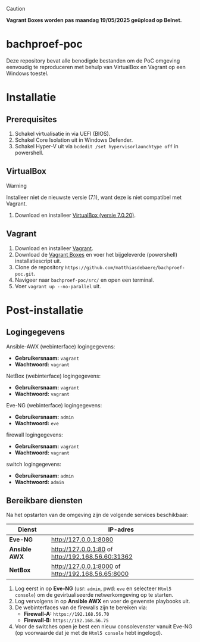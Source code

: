 > [!CAUTION]
> **Vagrant Boxes worden pas maandag 19/05/2025 geüpload op Belnet.** 

# bachproef-poc
Deze repository bevat alle benodigde bestanden om de PoC omgeving eenvoudig te reproduceren met behulp van VirtualBox en Vagrant op een Windows toestel.

# Installatie
## Prerequisites
1. Schakel virtualisatie in via UEFI (BIOS).  
2. Schakel Core Isolation uit in Windows Defender.
3. Schakel Hyper-V uit via `bcdedit /set hypervisorlaunchtype off` in powershell.

## VirtualBox    
> [!Warning]
> Installeer niet de nieuwste versie (7.1), want deze is niet compatibel met Vagrant.

1. Download en installeer [VirtualBox (versie 7.0.20)](https://www.virtualbox.org/wiki/Download_Old_Builds_7_0).

## Vagrant
1. Download en installeer [Vagrant](https://www.vagrantup.com/).
2. Download de [Vagrant Boxes](https://www.vagrantup.com/) en voer het bijgeleverde (powershell) installatiescript uit.
3. Clone de repository `https://github.com/matthiasdebaere/bachproef-poc.git`.
4. Navigeer naar `bachproef-poc/src/` en open een terminal.
5. Voer `vagrant up --no-parallel` uit.

# Post-installatie
## Logingegevens
Ansible-AWX (webinterface) logingegevens:
- **Gebruikersnaam:** `vagrant`  
- **Wachtwoord:** `vagrant`

NetBox (webinterface) logingegevens:
- **Gebruikersnaam:** `vagrant`  
- **Wachtwoord:** `vagrant`  

Eve-NG (webinterface) logingegevens:
- **Gebruikersnaam:** `admin`  
- **Wachtwoord:** `eve`

firewall logingegevens:
- **Gebruikersnaam:** `vagrant`  
- **Wachtwoord:** `vagrant`

switch logingegevens:
- **Gebruikersnaam:** `admin`  
- **Wachtwoord:** `admin`

## Bereikbare diensten
Na het opstarten van de omgeving zijn de volgende services beschikbaar:

| Dienst           | IP-adres       |
|------------------|----------------|
| **Eve-NG**        | http://127.0.0.1:8080 |
| **Ansible AWX**   | http://127.0.0.1:80 of http://192.168.56.60:31362 |
| **NetBox**        | http://127.0.0.1:8000 of http://192.168.56.65:8000 |


1. Log eerst in op **Eve-NG** (usr: `admin`, pwd: `eve` en selecteer `Html5 console`) om de gevirtualiseerde netwerkomgeving op te starten.
2. Log vervolgens in op **Ansible AWX** en voer de gewenste playbooks uit.
3. De webinterfaces van de firewalls zijn te bereiken via:
   - **Firewall‑A:** `https://192.168.56.70`
   - **Firewall‑B:** `https://192.168.56.75`
4. Voor de switches open je best een nieuw consolevenster vanuit Eve-NG (op voorwaarde dat je met de `Html5 console` hebt ingelogd).
